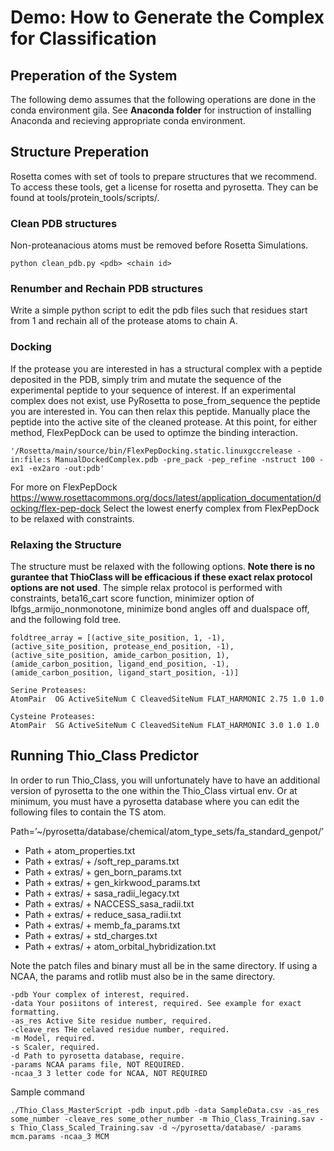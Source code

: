 # Demo: How to Generate the Complex for Classification

## Preperation of the System
The following demo assumes that the following operations are done in the conda environment gila.
See __Anaconda folder__ for instruction of installing Anaconda and recieving appropriate conda environment.

## Structure Preperation
Rosetta comes with set of tools to prepare structures that we recommend. To access these tools, get a license for rosetta and pyrosetta. They can be found at tools/protein_tools/scripts/. 
### Clean PDB structures
Non-proteanacious atoms must be removed before Rosetta Simulations. 
```
python clean_pdb.py <pdb> <chain id>
```
### Renumber and Rechain PDB structures
Write a simple python script to edit the pdb files such that residues start from 1 and rechain all of the protease atoms to chain A.

### Docking
If the protease you are interested in has a structural complex with a peptide deposited in the PDB, simply trim and mutate the sequence of the experimental peptide to your sequence of interest. If an experimental complex does not exist, use PyRosetta to pose_from_sequence the peptide you are interested in. You can then relax this peptide. Manually place the peptide into the active site of the cleaned protease. At this point, for either method, FlexPepDock can be used to optimze the binding interaction.

```
'/Rosetta/main/source/bin/FlexPepDocking.static.linuxgccrelease -in:file:s ManualDockedComplex.pdb -pre_pack -pep_refine -nstruct 100 -ex1 -ex2aro -out:pdb'
```
For more on FlexPepDock https://www.rosettacommons.org/docs/latest/application_documentation/docking/flex-pep-dock
Select the lowest enerfy complex from FlexPepDock to be relaxed with constraints.

### Relaxing the Structure
The structure must be relaxed with the following options. __Note there is no gurantee that ThioClass will be efficacious if these exact relax protocol options are not used__. The simple relax protocol is performed with constraints, beta16_cart score function, minimizer option of lbfgs_armijo_nonmonotone, minimize bond angles off and dualspace off, and the following fold tree. 

```
foldtree_array = [(active_site_position, 1, -1), 
(active_site_position, protease_end_position, -1), 
(active_site_position, amide_carbon_position, 1),
(amide_carbon_position, ligand_end_position, -1),
(amide_carbon_position, ligand_start_position, -1)]

Serine Proteases:
AtomPair  OG ActiveSiteNum C CleavedSiteNum FLAT_HARMONIC 2.75 1.0 1.0	

Cysteine Proteases:
AtomPair  SG ActiveSiteNum C CleavedSiteNum FLAT_HARMONIC 3.0 1.0 1.0
```

## Running Thio_Class Predictor

In order to run Thio_Class, you will unfortunately have to have an additional version of pyrosetta to the one within the Thio_Class virtual env. Or at minimum, you must have a pyrosetta database where you can edit the following files to contain the TS atom.

Path=’~/pyrosetta/database/chemical/atom_type_sets/fa_standard_genpot/’
* Path + atom_properties.txt
* Path + extras/ + /soft_rep_params.txt
* Path + extras/ + gen_born_params.txt
* Path + extras/ + gen_kirkwood_params.txt
* Path + extras/ + sasa_radii_legacy.txt
* Path + extras/ + NACCESS_sasa_radii.txt
* Path + extras/ + reduce_sasa_radii.txt
* Path + extras/ + memb_fa_params.txt
* Path + extras/ + std_charges.txt
* Path + extras/ + atom_orbital_hybridization.txt

Note the patch files and binary must all be in the same directory. If using a NCAA, the params and rotlib must also be in the same directory.

```
-pdb Your complex of interest, required.
-data Your posiitons of interest, required. See example for exact formatting.
-as_res Active Site residue number, required.
-cleave_res THe celaved residue number, required.
-m Model, required.
-s Scaler, required.
-d Path to pyrosetta database, require.
-params NCAA params file, NOT REQUIRED.
-ncaa_3 3 letter code for NCAA, NOT REQUIRED
```
Sample command
```
./Thio_Class_MasterScript -pdb input.pdb -data SampleData.csv -as_res some_number -cleave_res some_other_number -m Thio_Class_Training.sav -s Thio_Class_Scaled_Training.sav -d ~/pyrosetta/database/ -params mcm.params -ncaa_3 MCM
```

